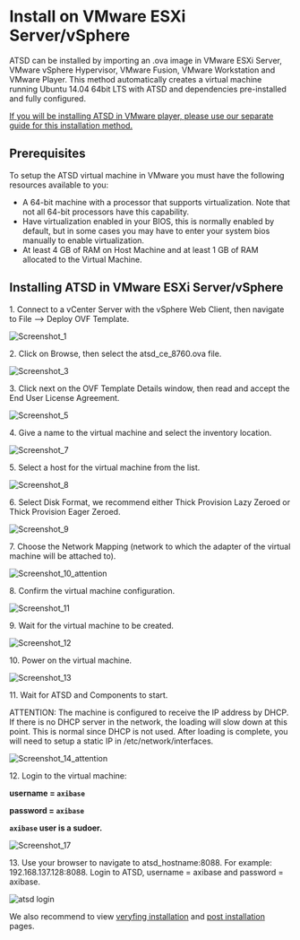 # Install on VMware ESXi Server/vSphere


ATSD can be installed by importing an .ova image in VMware ESXi Server,
VMware vSphere Hypervisor, VMware Fusion, VMware Workstation and VMware
Player. This method automatically creates a virtual machine running
Ubuntu 14.04 64bit LTS with ATSD and dependencies pre-installed and
fully configured.

[If you will be installing ATSD in VMware player, please use our
separate guide for this installation
method.](vmware.md "Install ATSD on VMware")

## Prerequisites

To setup the ATSD virtual machine in VMware you must have the following
resources available to you:

-   A 64-bit machine with a processor that supports virtualization. Note
    that not all 64-bit processors have this capability.
-   Have virtualization enabled in your BIOS, this is normally enabled
    by default, but in some cases you may have to enter your system bios
    manually to enable virtualization.
-   At least 4 GB of RAM on Host Machine and at least 1 GB of RAM
    allocated to the Virtual Machine.

## Installing ATSD in VMware ESXi Server/vSphere

​1. Connect to a vCenter Server with the vSphere Web Client, then
navigate to File –\> Deploy OVF Template.

![](images/Screenshot_1.png "Screenshot_1")

​2. Click on Browse, then select the atsd\_ce\_8760.ova file.

![](images/Screenshot_3.png "Screenshot_3")

​3. Click next on the OVF Template Details window, then read and accept
the End User License Agreement.

![](images/Screenshot_5.png "Screenshot_5")

​4. Give a name to the virtual machine and select the inventory
location.

![](images/Screenshot_7.png "Screenshot_7")

​5. Select a host for the virtual machine from the list.

![](images/Screenshot_8.png "Screenshot_8")

​6. Select Disk Format, we recommend either Thick Provision Lazy Zeroed
or Thick Provision Eager Zeroed.

![](images/Screenshot_9.png "Screenshot_9")

​7. Choose the Network Mapping (network to which the adapter of the
virtual machine will be attached to).

![](images/Screenshot_10_attention.png "Screenshot_10_attention")

​8. Confirm the virtual machine configuration.

![](images/Screenshot_11.png "Screenshot_11")

​9. Wait for the virtual machine to be created.

![](images/Screenshot_12.png "Screenshot_12")

​10. Power on the virtual machine.

![](images/Screenshot_13.png "Screenshot_13")

​11. Wait for ATSD and Components to start.

ATTENTION: The machine is configured to receive the IP address by DHCP.
If there is no DHCP server in the network, the loading will slow down at
this point. This is normal since DHCP is not used. After loading is
complete, you will need to setup a static IP in /etc/network/interfaces.

![](images/Screenshot_14_attention.png "Screenshot_14_attention")

​12. Login to the virtual machine:

**username = `axibase`**

**password = `axibase`**

**`axibase` user is a sudoer.**

![](images/Screenshot_17.png "Screenshot_17")

​13. Use your browser to navigate to atsd_hostname:8088. For example:
192.168.137.128:8088. Login to ATSD, username = axibase and password =
axibase.

![](images/atsd-login1.png "atsd login")

We also recommend to view [veryfing installation](veryfing-installation.md) and [post installation](post-installation.md) pages.